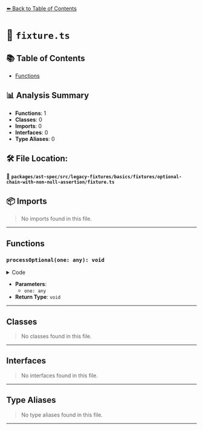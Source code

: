 [⬅️ Back to Table of Contents](../../../../../../../index.md)

# 📄 `fixture.ts`

## 📚 Table of Contents

- [Functions](#functions)

## 📊 Analysis Summary

- **Functions**: 1
- **Classes**: 0
- **Imports**: 0
- **Interfaces**: 0
- **Type Aliases**: 0

## 🛠️ File Location:
📂 **`packages/ast-spec/src/legacy-fixtures/basics/fixtures/optional-chain-with-non-null-assertion/fixture.ts`**

## 📦 Imports

> No imports found in this file.


---

## Functions

### `processOptional(one: any): void`

<details><summary>Code</summary>

```ts
function processOptional(one?: any) {
  one?.two!.three;
  (one?.two)!.three;
  (one?.two)!.three;
}
```
</details>

- **Parameters**:
  - `one: any`
- **Return Type**: `void`

---

## Classes

> No classes found in this file.


---

## Interfaces

> No interfaces found in this file.


---

## Type Aliases

> No type aliases found in this file.


---